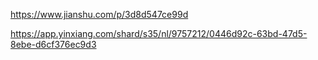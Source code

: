 https://www.jianshu.com/p/3d8d547ce99d  

https://app.yinxiang.com/shard/s35/nl/9757212/0446d92c-63bd-47d5-8ebe-d6cf376ec9d3
